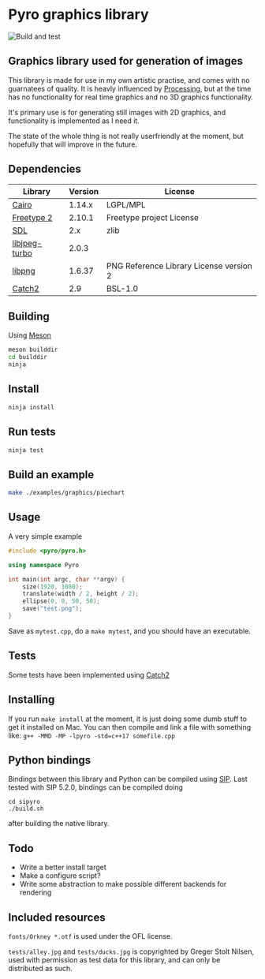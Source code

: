 # Pyro graphics library

![Build and test](https://github.com/gregersn/Pyro/workflows/Build%20and%20test/badge.svg?branch=master)

## Graphics library used for generation of images

This library is made for use in my own artistic practise, and comes with no guarnatees of quality.
It is heavly influenced by [Processing](https://processing.org/), but at the time has no functionality for real time graphics and no 3D graphics functionality.

It's primary use is for generating still images with 2D graphics, and functionality is implemented as I need it.

The state of the whole thing is not really userfriendly at the moment, but hopefully that will improve in the future.

## Dependencies

| Library                                              | Version | License                                 |
| ---------------------------------------------------- | ------- | --------------------------------------- |
| [Cairo](https://www.cairographics.org/)              | 1.14.x  | LGPL/MPL                                |
| [Freetype 2](https://www.freetype.org/)              | 2.10.1  | Freetype project License                |
| [SDL](https://www.libsdl.org/)                       | 2.x     | zlib                                    |
| [libjpeg-turbo](https://libjpeg-turbo.org/)          | 2.0.3   |                                         |
| [libpng](http://www.libpng.org/pub/png/libpng.html)  | 1.6.37  | PNG Reference Library License version 2 |
| [Catch2](https://github.com/catchorg/Catch2)         | 2.9     | BSL-1.0                                 |

## Building

Using [Meson](https://mesonbuild.com/)

```bash
meson builddir
cd builddir
ninja
```

## Install

```bash
ninja install
```

## Run tests

```bash
ninja test
```

## Build an example

```bash
make ./examples/graphics/piechart
```

## Usage

A very simple example

```c++
#include <pyro/pyro.h>

using namespace Pyro

int main(int argc, char **argv) {
    size(1920, 1080);
    translate(width / 2, height / 2);
    ellipse(0, 0, 50, 50);
    save("test.png");
}
```

Save as `mytest.cpp`, do a `make mytest`, and you should have an executable.

## Tests

Some tests have been implemented using [Catch2](https://github.com/catchorg/Catch2)

## Installing

If you run `make install` at the moment, it is just doing some dumb stuff to get it installed on Mac. 
You can then compile and link a file with something like:
`g++ -MMD -MP -lpyro -std=c++17 somefile.cpp`

## Python bindings

Bindings between this library and Python can be compiled using [SIP](https://riverbankcomputing.com/software/sip).
Last tested with SIP 5.2.0, bindings can be compiled doing

```
cd sipyro
./build.sh
```

after building the native library.

## Todo

- Write a better install target
- Make a configure script?
- Write some abstraction to make possible different backends for rendering

## Included resources

`fonts/Orkney *.otf` is used under the OFL license.

`tests/alley.jpg` and `tests/ducks.jpg` is copyrighted by Greger Stolt Nilsen, used with permission as test data for this library, and can only be distributed as such.
